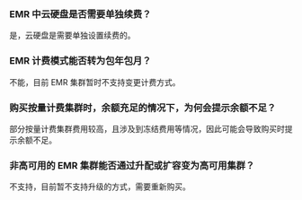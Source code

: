 ### EMR 中云硬盘是否需要单独续费？
是，云硬盘是需要单独设置续费的。

### EMR 计费模式能否转为包年包月？
不能，目前 EMR 集群暂时不支持变更计费方式。

### 购买按量计费集群时，余额充足的情况下，为何会提示余额不足？
部分按量计费集群费用较高，且涉及到冻结费用等情况，因此可能会导致购买时提示余额不足。

### 非高可用的 EMR 集群能否通过升配或扩容变为高可用集群？
不支持，目前暂不支持升级的方式，需要重新购买。

